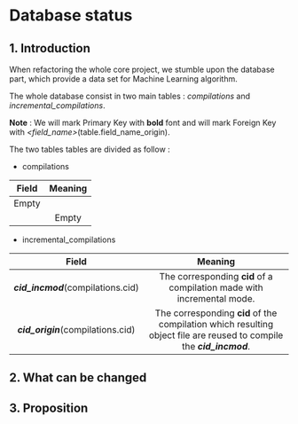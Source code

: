# Database status
## 1. Introduction

When refactoring the whole core project, we stumble upon the database part,
which provide a data set for Machine Learning algorithm.

The whole database consist in two main tables : *compilations* and
*incremental_compilations*.

**Note** : We will mark Primary Key with **bold** font and will mark Foreign Key
with *\<field_name\>*(table.field_name_origin).

The two tables tables are divided as follow :

- compilations

| Field | Meaning |
| :---: | :-----: |
| Empty |         |
|       | Empty |

- incremental_compilations

| Field | Meaning |
| :---: | :-----: |
| **_cid_incmod_**(compilations.cid) | The corresponding **cid** of a compilation made with incremental mode. |
| **_cid_origin_**(compilations.cid) | The corresponding **cid** of the compilation which resulting object file are reused to compile the **_cid_incmod_**. |

## 2. What can be changed

## 3. Proposition

